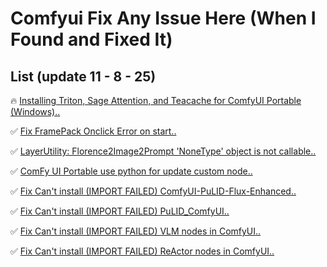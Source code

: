# Comfyui Fix Any Issue Here (When I Found and Fixed It)

## List (update 11 - 8 - 25)

🔥 [ Installing Triton, Sage Attention, and Teacache for ComfyUI Portable (Windows)..](/issue/Installing%20Triton%2C%20Sage%20Attention%2C%20and%20Teacache%20for%20ComfyUI%20Portable%20(Windows).md)

✅ [Fix FramePack Onclick Error on start..](issue/Fix%20FramePack%20error%20on%20oneclick%20start.mdd)

✅ [LayerUtility: Florence2Image2Prompt 'NoneType' object is not callable..](issue/LayerUtility%3A%20Florence2Image2Prompt%20'NoneType'%20object%20is%20not%20callable.md)

✅ [ComFy UI Portable use python for update custom node..](issue/ComFy%20UI%20Portable%20use%20python%20for%20update%20custom%20node.md)

✅ [Fix Can't install (IMPORT FAILED) ComfyUI-PuLID-Flux-Enhanced..](issue/Fix%20Can't%20install%20(IMPORT%20FAILED)%20ComfyUI-PuLID-Flux-Enhanced.md)

✅ [Fix Can't install (IMPORT FAILED) PuLID_ComfyUI..](issue/Fix%20Can't%20install%20(IMPORT%20FAILED)%20PuLID_ComfyUI.md)

✅ [Fix Can't install (IMPORT FAILED) VLM nodes in ComfyUI..](issue/Fix%20Can't%20install%20(IMPORT%20FAILED)%20VLM%20nodes%20in%20ComfyUI.md)

✅ [Fix Can't install (IMPORT FAILED) ReActor nodes in ComfyUI..](issue/Fix%20Can't%20install%20(IMPORT%20FAILED)%20ReActor%20nodes%20in%20ComfyUI.md)





